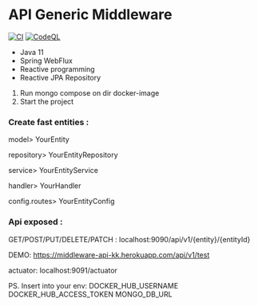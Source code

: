 #  API Generic Middleware

[![CI](https://github.com/klejdi94/middleware-api-generic/actions/workflows/main.yml/badge.svg)](https://github.com/klejdi94/middleware-api-generic/actions/workflows/main.yml)
[![CodeQL](https://github.com/klejdi94/middleware-api-generic/actions/workflows/codeql-analysis.yml/badge.svg)](https://github.com/klejdi94/middleware-api-generic/actions/workflows/codeql-analysis.yml)

* Java 11
* Spring WebFlux
* Reactive programming
* Reactive JPA Repository


1) Run mongo compose on dir docker-image
2) Start the project

### Create fast entities : 

model> YourEntity

repository> YourEntityRepository

service> YourEntityService

handler> YourHandler

config.routes> YourEntityConfig


### Api exposed : 

GET/POST/PUT/DELETE/PATCH : localhost:9090/api/v1/{entity}/{entityId}

DEMO:
https://middleware-api-kk.herokuapp.com/api/v1/test

actuator: localhost:9091/actuator 


PS.
Insert into your env: 
DOCKER_HUB_USERNAME
DOCKER_HUB_ACCESS_TOKEN 
MONGO_DB_URL 




